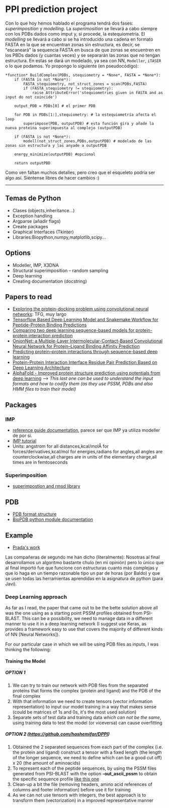 # PPI prediction project

Con lo que hoy hemos hablado el programa tendrá dos fases: _superimposition_ y _modelling_. La _superimosition_ se llevará a cabo siempre con los PDBs dados como imput y, si procede, la estequiometría. El _modelling_ se llevará a cabo si se ha introducido una cadena en formato FASTA en la que se encuentran zonas sin estructura, es decir, se "escaneará" la sequencia FASTA en busca de que zonas se encuentren en los PBDs dados (y cuantas veces) y se separarán las zonas que no tengan estructura. En estas se dará un modelado, ya sea con NN, `Modeller`, `iTASER` o lo que podamos. Yo propongo lo siguiente (en pseudocódigo):

```
*function* BuildComplex(PDBs, stequiometry = *None*, FASTA = *None*):
    if (FASTA is not *None*):
        FASTA_stequiometry, not_struct_zones = scan(PDBs,FASTA)
        if (FASTA_stequiometry != stequiometry):
            raise AttributeError('stequiometries given in FASTA and as input do not coincide')
    
    output_PDB = PDBs[0] # el primer PDB
    
    for PDB in PDBs[1:],stequiometry: # la estequiometría afecta el loop
        superimpose(PDB, outputPDB) # esta función gira y añade la nueva proteina superimpuesta al complejo (outputPDB)
        
    if (FASTA is not *None*):
        modell(not_struct_zones,PDBs,outputPDB) # modelado de las zonas sin estructura y las anyade a outputPDB
    
    energy_minimize(outputPDB) #opcional
    
    return outputPBD
```
Como ven faltan muchos detalles, pero creo que el esqueleto podría ser algo así. Siéntense libres de hacer cambios :)

---

## Temas de Python 
* Clases (objects,inheritance...)
* Exception handling 
* Argparse (añadir flags)
* Create packages
* Graphical Interfaces (Tkinter)
* Libraries:Biopython,numpy,matplotlib,scipy...


## Options

* Modeller, IMP, X3DNA
* Structural superimposition – random sampling
* Deep learning
* Creating documentation (docstring)

## Papers to read

* [Exploring the protein-docking problem using convolutional neural networks](https://upcommons.upc.edu/handle/2117/115303): TFG, muy largo
* [Tensorflow Based Deep Learning Model and Snakemake Workflow for Peptide-Protein Binding Predictions](https://www.biorxiv.org/content/10.1101/410928v3)
* [Comparing two deep learning sequence-based models for protein-protein interaction prediction](https://arxiv.org/abs/1901.06268)
* [OnionNet: a Multiple-Layer Intermolecular-Contact-Based Convolutional Neural Network for Protein–Ligand Binding Affinity Prediction](https://pubs.acs.org/doi/full/10.1021/acsomega.9b01997#)
* [Predicting protein–protein interactions through sequence-based deep learning](https://academic.oup.com/bioinformatics/article/34/17/i802/5093239)
* [Protein-Protein Interaction Interface Residue Pair Prediction Based on Deep Learning Architecture](https://ieeexplore.ieee.org/document/7932134)
* [AlphaFold - Improved protein structure prediction using potentials from deep learning](Files/AlphaFold.pdf) -->
_This last one can be used to understand the input formats and how to codify them (as they use PSSM, PDBs and also HMM files to train their model)_

## Packages

### IMP 
* [reference guide documentation](https://integrativemodeling.org/2.12.0/doc/ref/), parece ser que IMP ya utiliza modeller de por si.
* [IMP tutorial](https://integrativemodeling.org/2.4.0/doc/tutorial/library.html) 
* Units: angstrom for all distances,kcal/molÅ for forces/derivatives,kcal/mol for energies,radians for angles,all angles are counterclockwise,all charges are in units of the elementary charge,all times are in femtoseconds

### Superimposition 
* [superimpostion and rmsd library](https://pypi.org/project/rmsd/)

## PDB
* [PDB format structure](https://www.cgl.ucsf.edu/chimera/docs/UsersGuide/tutorials/pdbintro.html)
* [BioPDB python module documentation](https://biopython.org/wiki/The_Biopython_Structural_Bioinformatics_FAQ)


## Example

* [Prada's work](https://github.com/pradas/macromaker)

Las compañeras de segundo me han dicho (literalmente): Nosotras al final desarrollamos un algoritmo bastante chulo (en mi opinión) pero lo único que al final importó fue que funcione con estructuras cuanto más complejas y que lo haga en un tiempo razonable tipo un par de horas (por Baldo) y que se usen todas las herramientas aprendidas en la asignatura de python (para Javi).

### Deep Learning approach
As far as I read, the paper that came out to be the bette solution above all was the one using as a starting point PSSM profiles obtained from PSI-BLAST. This can be a possibility, we need to manage data in a different manner to use it in a deep learning network (I suggest use Keras, as provides a framework easy to use that covers the majority of different kinds of NN [Neural Networks]). 

For our particular case in which we will be using PDB files as inputs, I was thinking the following:

#### Training the Model

##### OPTION 1
1) We can try to train our network with PDB files from the separated proteins that forms the complex (protein and ligand) and the PDB of the final complex
2) With that information we need to create tensors (vector information representation) to input our model training in a way that makes sense (could be matrices of 1s and 0s, it's the most used solution)
3) Separate sets of test data and training data *which can not be the same*, using training data to test the model (or viceversa) can cause overfitting 

##### OPTION 2 (https://github.com/hashemifar/DPPI)
1) Obtained the 2 separated sequences from each part of the complex (i.e. the protein and ligand) construct a tensor with a fixed length (the length of the longer sequence, we need to define which can be a good cut off) x 20 (the amount of aminoacids) 
2) To represent each of the peptide sequences, by using the PSSM files generated from PSI-BLAST with the option **-out_ascii_pssm** to obtain the specific sequence profile [like this one](Files/ascii_target.pssm)
3) Clean-up a bit the file (removing headers, amino acid references of columns and footer information) before use it for training
4) As we can not use tensors with integers, the best approach is to transform them (vectorization) in a improved representative manner
